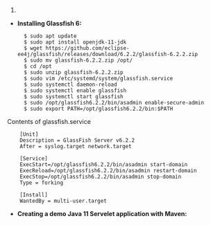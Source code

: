 1.

- **Installing Glassfish 6:**

        $ sudo apt update
        $ sudo apt install openjdk-11-jdk
        $ wget https://github.com/eclipse-ee4j/glassfish/releases/download/6.2.2/glassfish-6.2.2.zip
        $ sudo mv glassfish-6.2.2.zip /opt/
        $ cd /opt
        $ sudo unzip glassfish-6.2.2.zip
        $ sudo vim /etc/systemd/system/glassfish.service
        $ sudo systemctl daemon-reload
        $ sudo systemctl enable glassfish
        $ sudo systemctl start glassfish
        $ sudo /opt/glassfish6.2.2/bin/asadmin enable-secure-admin
        $ sudo export PATH=/opt/glassfish6.2.2/bin:$PATH
    
Contents of glassfish.service

        [Unit]
        Description = GlassFish Server v6.2.2
        After = syslog.target network.target

        [Service]
        ExecStart=/opt/glassfish6.2.2/bin/asadmin start-domain
        ExecReload=/opt/glassfish6.2.2/bin/asadmin restart-domain
        ExecStop=/opt/glassfish6.2.2/bin/asadmin stop-domain
        Type = forking

        [Install]
        WantedBy = multi-user.target
    
- **Creating a demo Java 11 Servelet application with Maven:**
